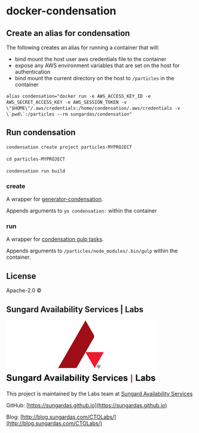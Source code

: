 # docker-condensation

## Create an alias for condensation

The following creates an alias for running a container that will:

* bind mount the host user aws credentials file to the container
* expose any AWS environment variables that are set on the host for
  authentication
* bind mount the current directory on the host to `/particles` in the
  container

```
alias condensation="docker run -e AWS_ACCESS_KEY_ID -e AWS_SECRET_ACCESS_KEY -e AWS_SESSION_TOKEN -v \"$HOME\"/.aws/credentials:/home/condensation/.aws/credentials -v \`pwd\`:/particles --rm sungardas/condensation"
```


## Run condensation

```
condensation create project particles-MYPROJECT

cd particles-MYPROJECT

condensation run build
```

### create

A wrapper for [generator-condensation][generator-condensation-url].

Appends arguments to `yo condensation:` within the container

### run

A wrapper for [condensation gulp tasks][condensation-tasks-url].

Appends arguments to `/particles/node_modules/.bin/gulp` within the
container.


## License

Apache-2.0 ©

## Sungard Availability Services | Labs
[![Sungard Availability Services | Labs][labs-logo]][labs-github-url]

This project is maintained by the Labs team at [Sungard Availability
Services](http://sungardas.com)

GitHub: [https://sungardas.github.io](https://sungardas.github.io)

Blog: [http://blog.sungardas.com/CTOLabs/](http://blog.sungardas.com/CTOLabs/)

[labs-github-url]: https://sungardas.github.io
[labs-logo]: https://raw.githubusercontent.com/SungardAS/repo-assets/master/images/logos/sungardas-labs-logo-small.png
[condensation-image]: https://raw.githubusercontent.com/SungardAS/condensation/master/docs/images/condensation_logo.png
[condensation-url]: https://github.com/SungardAS/condensation
[condensation-tasks-url]: https://github.com/SungardAS/condensation#tasks
[generator-condensation-url]: https://github.com/SungardAS/generator-condensation
